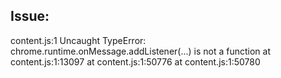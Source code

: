 ## Issue:

content.js:1 Uncaught TypeError: chrome.runtime.onMessage.addListener(...) is not a function
    at content.js:1:13097
    at content.js:1:50776
    at content.js:1:50780